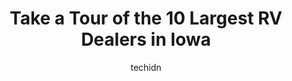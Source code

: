 ---
layout: ampstory
image: https://i0.wp.com/paketmu.com/wp-content/uploads/2023/06/autorama-rv-center-0-in-iowa-1686369989.jpeg?resize=640,853
author: techidn
featured: false
description: Explore the diverse RV Dealer scene in Iowa, home to an incredible selection of 10 establishments catering to every taste. Whether youre in search of iconic favorites or undiscovered treasu
title: Take a Tour of the 10 Largest RV Dealers in Iowa
cover:
   title: Take a Tour of the 10 Largest RV Dealers in Iowa
   subtitle: RICKPATE
   background: https://paketmu.com/wp-content/uploads/2023/06/autorama-rv-center-0-in-iowa-1686369989.jpeg

pages: 
 - layout: thirds
   top: <h1>#1 RV One Superstores Des Moines</h1>
   bottom: "<p>I have purchased two Class C motorhomes and one Class B from this dealership. Each one has been a great experience. Working with the service department each one was prepp</p>"
   background: https://paketmu.com/wp-content/uploads/2023/06/autorama-rv-center-1-in-iowa-1686369990.jpeg
   backgroundblur: true
 - layout: thirds
   top: <h1>#2 Cheyenne Camping Center</h1>
   bottom: "<p>We had an amazing experience with Cheyenne Camping Center!  Our salesperson,  Erin, was great to work with.  Mike showed us everything we needed to know about our new Wol</p>"
   background: https://paketmu.com/wp-content/uploads/2023/06/autorama-rv-center-2-in-iowa-1686369991.png
   cta:
      link: https://paketmu.com/take-a-tour-of-the-10-largest-rv-dealers-in-iowa/
      text: Take a Tour of the 10 Largest RV Dealers in Iowa
 - layout: thirds
   top: <h1>#3 Lichtsinn RV</h1>
   bottom: "<p>Wow, an amazing showroom and huge lots of hundreds of models.The sales force was very helpful, friendly and professional.  They took time to answer my questions and conta</p>"
   background: https://paketmu.com/wp-content/uploads/2023/06/autorama-rv-center-3-in-iowa-1686369992.png
   cta:
      link: https://paketmu.com/take-a-tour-of-the-10-largest-rv-dealers-in-iowa/
      text: Take a Tour of the 10 Largest RV Dealers in Iowa
 - layout: thirds
   top: <h1>#4 Ketelsen RV - Hiawatha</h1>
   bottom: "<p>1500 Ketelsen Dr, Hiawatha, IA 52233, United States</p>"
   background: https://images.unsplash.com/photo-1591393223703-56fe1347ac62?ixlib=rb-4.0.3&ixid=MnwxMjA3fDB8MHxwaG90by1wYWdlfHx8fGVufDB8fHx8&auto=format&fit=crop&w=640&h=853&q=80
   cta:
      link: https://paketmu.com/take-a-tour-of-the-10-largest-rv-dealers-in-iowa/
      text: Take a Tour of the 10 Largest RV Dealers in Iowa
 - layout: thirds
   top: <h1>#5 Imperial R-V Center</h1>
   bottom: "<p>1727 S Ankeny Blvd, Ankeny, IA 50023, United States</p>"
   background: https://images.unsplash.com/photo-1534312527009-56c7016453e6?ixlib=rb-4.0.3&ixid=MnwxMjA3fDB8MHxwaG90by1wYWdlfHx8fGVufDB8fHx8&auto=format&fit=crop&w=640&h=853&q=80
   cta:
      link: https://paketmu.com/take-a-tour-of-the-10-largest-rv-dealers-in-iowa/
      text: Take a Tour of the 10 Largest RV Dealers in Iowa
 - layout: thirds
   top: <h1>#6 Bowling Motors & RV Sales</h1>
   bottom: "<p>14270 Sycamore Rd, Ottumwa, IA 52501, United States</p>"
   background: https://images.unsplash.com/photo-1541356665065-22676f35dd40?ixlib=rb-4.0.3&ixid=MnwxMjA3fDB8MHxwaG90by1wYWdlfHx8fGVufDB8fHx8&auto=format&fit=crop&w=640&h=853&q=80
   cta:
      link: https://paketmu.com/take-a-tour-of-the-10-largest-rv-dealers-in-iowa/
      text: Take a Tour of the 10 Largest RV Dealers in Iowa
 - layout: thirds
   top: <h1>#7 Fedders Marine & RV Inc</h1>
   bottom: "<p>16155 US-75, Le Mars, IA 51031, United States</p>"
   background: https://images.unsplash.com/photo-1509114397022-ed747cca3f65?ixlib=rb-4.0.3&ixid=MnwxMjA3fDB8MHxwaG90by1wYWdlfHx8fGVufDB8fHx8&auto=format&fit=crop&w=640&h=853&q=80
   cta:
      link: https://paketmu.com/take-a-tour-of-the-10-largest-rv-dealers-in-iowa/
      text: Take a Tour of the 10 Largest RV Dealers in Iowa
 - layout: thirds
   middle: Continue reading...
   background: https://images.unsplash.com/photo-1614648718611-0635f29016cb?ixlib=rb-4.0.3&ixid=MnwxMjA3fDB8MHxwaG90by1wYWdlfHx8fGVufDB8fHx8&auto=format&fit=crop&w=640&h=853&q=80
   cta:
      link: https://paketmu.com/take-a-tour-of-the-10-largest-rv-dealers-in-iowa/
      text: Take a Tour of the 10 Largest RV Dealers in Iowa
      
---